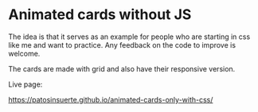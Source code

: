 # Animated cards without JS

The idea is that it serves as an example for people who are starting in css like me and want to practice.
Any feedback on the code to improve is welcome.

The cards are made with grid and also have their responsive version.

Live page:

https://patosinsuerte.github.io/animated-cards-only-with-css/

